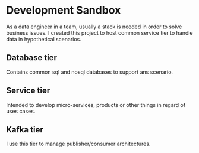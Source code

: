 # Development Sandbox
As a data engineer in a team, usually a stack is needed in order
to solve business issues. I created this project to host common
service tier to handle data in hypothetical scenarios.

## Database tier
Contains common sql and nosql databases to support ans scenario.

## Service tier
Intended to develop micro-services, products or other things in regard of 
uses cases.

## Kafka tier
I use this tier to manage publisher/consumer architectures.
